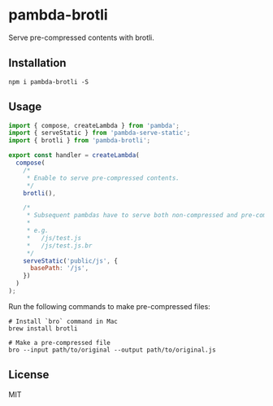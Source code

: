 # pambda-brotli

Serve pre-compressed contents with brotli.

## Installation

```
npm i pambda-brotli -S
```

## Usage

``` javascript
import { compose, createLambda } from 'pambda';
import { serveStatic } from 'pambda-serve-static';
import { brotli } from 'pambda-brotli';

export const handler = createLambda(
  compose(
    /*
     * Enable to serve pre-compressed contents.
     */
    brotli(),

    /*
     * Subsequent pambdas have to serve both non-compressed and pre-compressed files.
     *
     * e.g.
     *   /js/test.js
     *   /js/test.js.br
     */
    serveStatic('public/js', {
      basePath: '/js',
    })
  )
);
```

Run the following commands to make pre-compressed files:

``` shell
# Install `bro` command in Mac
brew install brotli

# Make a pre-compressed file
bro --input path/to/original --output path/to/original.js
```

## License

MIT
